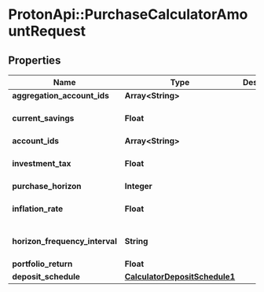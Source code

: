 # ProtonApi::PurchaseCalculatorAmountRequest

## Properties
Name | Type | Description | Notes
------------ | ------------- | ------------- | -------------
**aggregation_account_ids** | **Array&lt;String&gt;** |  | [optional] 
**current_savings** | **Float** |  | [optional] [default to 0.0]
**account_ids** | **Array&lt;String&gt;** |  | [optional] 
**investment_tax** | **Float** |  | [optional] [default to 0.0]
**purchase_horizon** | **Integer** |  | 
**inflation_rate** | **Float** |  | [optional] [default to 0.0]
**horizon_frequency_interval** | **String** |  | [optional] [default to &#39;year&#39;]
**portfolio_return** | **Float** |  | 
**deposit_schedule** | [**CalculatorDepositSchedule1**](CalculatorDepositSchedule1.md) |  | [optional] 


